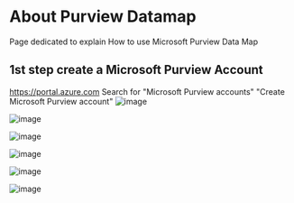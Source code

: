 # About Purview Datamap
Page dedicated to explain How to use Microsoft Purview Data Map

## 1st step create a Microsoft Purview Account

https://portal.azure.com
Search for "Microsoft Purview accounts"
"Create Microsoft Purview account"
![image](https://github.com/user-attachments/assets/ffeb8327-6bf8-4310-8a92-a1b177e56793)

![image](https://github.com/user-attachments/assets/4120ca88-2470-4789-b1f2-3e8b3758e61c)

![image](https://github.com/user-attachments/assets/9e24ebcf-0bcf-4d73-a6f5-0c1f58c3c50d)

![image](https://github.com/user-attachments/assets/5cbc23d8-cdb7-4e96-8b52-0c52735352f8)

![image](https://github.com/user-attachments/assets/58713342-ef01-47a4-b823-86c4c0a79bd5)

![image](https://github.com/user-attachments/assets/49eae672-8487-47d4-8a01-47c0130281a3)
